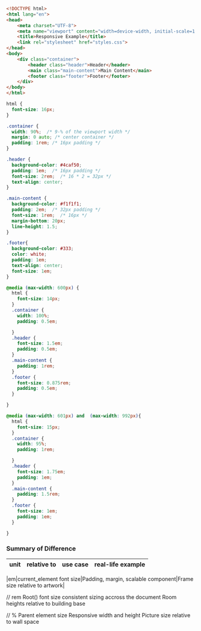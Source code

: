 ```html
<!DOCTYPE html>
<html lang="en">
<head>
    <meta charset="UTF-8">
    <meta name="viewport" content="width=device-width, initial-scale=1.0">
    <title>Responsive Example</title>
    <link rel="stylesheet" href="styles.css">
</head>
<body>
    <div class="container">
        <header class="header">Header</header>
        <main class="main-content">Main Content</main>
        <footer class="footer">Footer</footer>
    </div>
</body>
</html>

```


```css
html {
  font-size: 16px;
}

.container {
  width: 90%;  /* 9-% of the viewport width */
  margin: 0 auto; /* center container */
  padding: 1rem; /* 16px padding */
}

.header {
  background-color: #4caf50;
  padding: 1em;  /* 16px padding */
  font-size: 2rem;  /* 16 * 2 = 32px */
  text-align: center;
}

.main-content {
  background-color: #f1f1f1;
  padding: 2em;  /* 32px padding */
  font-size: 1rem;  /* 16px */
  margin-bottom: 20px;
  line-height: 1.5;
}

.footer{
  background-color: #333;
  color: white;
  padding: 1em;
  text-align: center;
  font-size: 1em;
}

@media (max-width: 600px) {
  html {
    font-size: 14px;
  }
  .container {
    width: 100%;
    padding: 0.5em; 

  }
  .header {
    font-size: 1.5em;
    padding: 0.5em; 
  }
  .main-content {
    padding: 1rem;
  }
  .footer {
    font-size: 0.875rem;
    padding: 0.5em;
  }

}

@media (max-width: 601px) and  (max-width: 992px){
  html {
    font-size: 15px;
  }
  .container {
    width: 95%;
    padding: 1rem; 

  }
  .header {
    font-size: 1.75em;
    padding: 1em; 
  }
  .main-content {
    padding: 1.5rem;
  }
  .footer {
    font-size: 1em;
    padding: 1em;
  }

}

```

### **Summary of Difference**


|unit|relative to|use case|real-life example |
|----|-----------|--------|------------------|

|em|current_element font size|Padding, margin, scalable component|Frame size relative to artwork|


// rem     Root(<html>) font size          consistent sizing accross the document      Room heights relative to building base


// %       Parent element size             Responsive width and height                 Picture size relative to wall space






```
